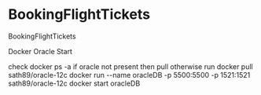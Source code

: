 # BookingFlightTickets
BookingFlightTickets

Docker Oracle Start

check docker ps -a if oracle not present then pull otherwise run
docker pull sath89/oracle-12c
docker run --name oracleDB -p 5500:5500 -p 1521:1521 sath89/oracle-12c
docker start oracleDB

